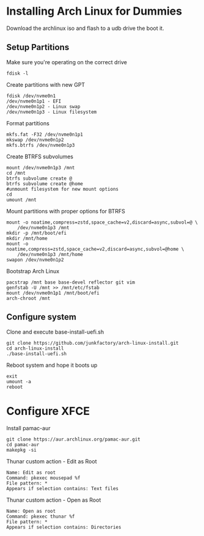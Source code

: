 # Installing Arch Linux for Dummies
Download the archlinux iso and flash to a udb drive the boot it.

## Setup Partitions
Make sure you're operating on the correct drive
```
fdisk -l
```
Create partitions with new GPT
```
fdisk /dev/nvme0n1
/dev/nvme0n1p1 - EFI
/dev/nvme0n1p2 - Linux swap
/dev/nvme0n1p3 - Linux filesystem
```
Format partitions
```
mkfs.fat -F32 /dev/nvme0n1p1
mkswap /dev/nvme0n1p2
mkfs.btrfs /dev/nvme0n1p3
```
Create BTRFS subvolumes
```
mount /dev/nvme0n1p3 /mnt
cd /mnt
btrfs subvolume create @
btrfs subvolume create @home
#unmount filesystem for new mount options
cd
umount /mnt
```
Mount partitions with proper options for BTRFS
```
mount -o noatime,compress=zstd,space_cache=v2,discard=async,subvol=@ \
    /dev/nvme0n1p3 /mnt
mkdir -p /mnt/boot/efi
mkdir /mnt/home
mount -o noatime,compress=zstd,space_cache=v2,discard=async,subvol=@home \
    /dev/nvme0n1p3 /mnt/home
swapon /dev/nvme0n1p2
```

Bootstrap Arch Linux
```
pacstrap /mnt base base-devel reflector git vim
genfstab -U /mnt >> /mnt/etc/fstab
mount /dev/nvme0n1p1 /mnt/boot/efi
arch-chroot /mnt
```
## Configure system
Clone and execute base-install-uefi.sh
```
git clone https://github.com/junkfactory/arch-linux-install.git
cd arch-linux-install
./base-install-uefi.sh
```
Reboot system and hope it boots up
```
exit
umount -a
reboot
```
# Configure XFCE
Install pamac-aur
```
git clone https://aur.archlinux.org/pamac-aur.git
cd pamac-aur
makepkg -si
```
Thunar custom action - Edit as Root
```
Name: Edit as root
Command: pkexec mousepad %f
File pattern: *
Appears if selection contains: Text files
```
Thunar custom action - Open as Root
```
Name: Open as root
Command: pkexec thunar %f
File pattern: *
Appears if selection contains: Directories
```
